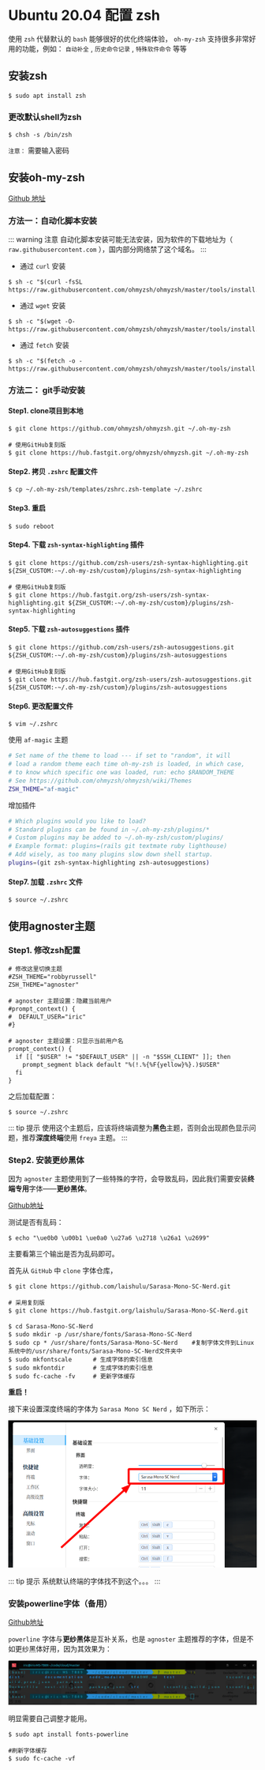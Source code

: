 # Ubuntu 20.04 配置 zsh

使用 `zsh` 代替默认的 `bash` 能够很好的优化终端体验， `oh-my-zsh` 支持很多非常好用的功能，例如： `自动补全` , `历史命令记录` , `特殊软件命令` 等等

## 安装zsh

```shell
$ sudo apt install zsh
```

### 更改默认shell为zsh

```shell
$ chsh -s /bin/zsh
```

`注意：` 需要输入密码

## 安装oh-my-zsh

[Github 地址](https://github.com/ohmyzsh/ohmyzsh)

### 方法一：自动化脚本安装

::: warning 注意
自动化脚本安装可能无法安装，因为软件的下载地址为（ `raw.githubusercontent.com` ），国内部分网络禁了这个域名。
:::

* 通过 `curl` 安装

```shell
$ sh -c "$(curl -fsSL https://raw.githubusercontent.com/ohmyzsh/ohmyzsh/master/tools/install.sh)"
```

* 通过 `wget` 安装

```shell
$ sh -c "$(wget -O- https://raw.githubusercontent.com/ohmyzsh/ohmyzsh/master/tools/install.sh)"
```

* 通过 `fetch` 安装

```shell
$ sh -c "$(fetch -o - https://raw.githubusercontent.com/ohmyzsh/ohmyzsh/master/tools/install.sh)"
```

### 方法二： git手动安装

#### Step1. clone项目到本地

```shell
$ git clone https://github.com/ohmyzsh/ohmyzsh.git ~/.oh-my-zsh

# 使用GitHub复刻版
$ git clone https://hub.fastgit.org/ohmyzsh/ohmyzsh.git ~/.oh-my-zsh
```

#### Step2. 拷贝 `.zshrc` 配置文件

```shell
$ cp ~/.oh-my-zsh/templates/zshrc.zsh-template ~/.zshrc
```

#### Step3. 重启

```shell
$ sudo reboot
```

#### Step4. 下载 `zsh-syntax-highlighting` 插件

```shell
$ git clone https://github.com/zsh-users/zsh-syntax-highlighting.git ${ZSH_CUSTOM:-~/.oh-my-zsh/custom}/plugins/zsh-syntax-highlighting

# 使用GitHub复刻版
$ git clone https://hub.fastgit.org/zsh-users/zsh-syntax-highlighting.git ${ZSH_CUSTOM:-~/.oh-my-zsh/custom}/plugins/zsh-syntax-highlighting
```

#### Step5. 下载 `zsh-autosuggestions` 插件

```shell
$ git clone https://github.com/zsh-users/zsh-autosuggestions.git ${ZSH_CUSTOM:-~/.oh-my-zsh/custom}/plugins/zsh-autosuggestions

# 使用GitHub复刻版
$ git clone https://hub.fastgit.org/zsh-users/zsh-autosuggestions.git ${ZSH_CUSTOM:-~/.oh-my-zsh/custom}/plugins/zsh-autosuggestions
```

#### Step6. 更改配置文件

```shell
$ vim ~/.zshrc
```

使用 `af-magic` 主题

```bash
# Set name of the theme to load --- if set to "random", it will
# load a random theme each time oh-my-zsh is loaded, in which case,
# to know which specific one was loaded, run: echo $RANDOM_THEME
# See https://github.com/ohmyzsh/ohmyzsh/wiki/Themes
ZSH_THEME="af-magic"
```

增加插件

```bash
# Which plugins would you like to load?
# Standard plugins can be found in ~/.oh-my-zsh/plugins/*
# Custom plugins may be added to ~/.oh-my-zsh/custom/plugins/
# Example format: plugins=(rails git textmate ruby lighthouse)
# Add wisely, as too many plugins slow down shell startup.
plugins=(git zsh-syntax-highlighting zsh-autosuggestions)
```

#### Step7. 加载 `.zshrc` 文件

```shell
$ source ~/.zshrc
```

## 使用agnoster主题

### Step1. 修改zsh配置

```shell
# 修改这里切换主题
#ZSH_THEME="robbyrussell"
ZSH_THEME="agnoster"

# agnoster 主题设置：隐藏当前用户
#prompt_context() {
#  DEFAULT_USER="iric"
#}

# agnoster 主题设置：只显示当前用户名
prompt_context() {
  if [[ "$USER" != "$DEFAULT_USER" || -n "$SSH_CLIENT" ]]; then
    prompt_segment black default "%(!.%{%F{yellow}%}.)$USER"
  fi
}
```

之后加载配置：

```shell
$ source ~/.zshrc
```

::: tip 提示
使用这个主题后，应该将终端调整为**黑色**主题，否则会出现颜色显示问题，推荐**深度终端**使用 `freya` 主题。
:::

### Step2. 安装更纱黑体

因为 `agnoster` 主题使用到了一些特殊的字符，会导致乱码，因此我们需要安装**终端专用**字体——**更纱黑体**。

[Github地址](https://github.com/laishulu/Sarasa-Mono-SC-Nerd)

测试是否有乱码：

```shell
$ echo "\ue0b0 \u00b1 \ue0a0 \u27a6 \u2718 \u26a1 \u2699"
```

主要看第三个输出是否为乱码即可。

首先从 `GitHub` 中 `clone` 字体仓库，

```shell
$ git clone https://github.com/laishulu/Sarasa-Mono-SC-Nerd.git

# 采用复刻版
$ git clone https://hub.fastgit.org/laishulu/Sarasa-Mono-SC-Nerd.git

$ cd Sarasa-Mono-SC-Nerd
$ sudo mkdir -p /usr/share/fonts/Sarasa-Mono-SC-Nerd
$ sudo cp * /usr/share/fonts/Sarasa-Mono-SC-Nerd    #复制字体文件到Linux系统中的/usr/share/fonts/Sarasa-Mono-SC-Nerd文件夹中
$ sudo mkfontscale      # 生成字体的索引信息
$ sudo mkfontdir        # 生成字体的索引信息
$ sudo fc-cache -fv     # 更新字体缓存
```

**重启！**

接下来设置深度终端的字体为 `Sarasa Mono SC Nerd` ，如下所示：

![深度终端设置字体为更纱黑体](assets/images/深度终端设置字体为更纱黑体.png)

::: tip 提示
系统默认终端的字体找不到这个。。。
:::

### 安装powerline字体（备用）

[Github地址](https://github.com/powerline/fonts)

`powerline` 字体与**更纱黑体**是互补关系，也是 `agnoster` 主题推荐的字体，但是不如更纱黑体好用，因为其效果为：

![powerline字体终端效果](assets/images/powerline字体终端效果.png)

明显需要自己调整才能用。

```shell
$ sudo apt install fonts-powerline

#刷新字体缓存
$ sudo fc-cache -vf
```
